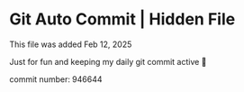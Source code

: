 # Git Auto Commit | Hidden File

This file was added Feb 12, 2025

Just for fun and keeping my daily git commit active 🤪

commit number: 946644
